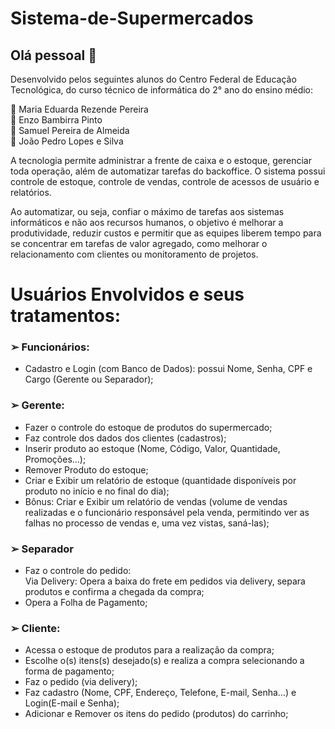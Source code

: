 # Sistema-de-Supermercados

## Olá pessoal 👋

Desenvolvido pelos seguintes alunos do Centro Federal de Educação Tecnológica, do curso técnico de informática do 2° ano do ensino médio:

🌱 Maria Eduarda Rezende Pereira<br>
🌱 Enzo Bambirra Pinto<br> 
🌱 Samuel Pereira de Almeida<br>
🌱 João Pedro Lopes e Silva<br>


A tecnologia permite administrar a frente de caixa e o estoque, gerenciar toda operação, além de automatizar tarefas do backoffice. O sistema possui controle de estoque, controle de vendas, controle de acessos de usuário e relatórios.

Ao automatizar, ou seja, confiar o máximo de tarefas aos sistemas informáticos e não aos recursos humanos, o objetivo é melhorar a produtividade, reduzir custos e permitir que as equipes liberem tempo para se concentrar em tarefas de valor agregado, como melhorar o relacionamento com clientes ou monitoramento de projetos. 

# Usuários Envolvidos e seus tratamentos:

### ➢ Funcionários: 
- Cadastro e Login (com Banco de Dados): possui Nome, Senha, CPF e Cargo (Gerente ou Separador); 

### ➢ Gerente: 
- Fazer o controle do estoque de produtos do supermercado; 
- Faz controle dos dados dos clientes (cadastros);
- Inserir produto ao estoque (Nome, Código, Valor, Quantidade, Promoções…); 
- Remover Produto do estoque;
- Criar e Exibir um relatório de estoque (quantidade disponíveis por produto no início e no final do dia); 
- Bônus: Criar e Exibir um relatório de vendas (volume de vendas realizadas e o funcionário responsável pela venda, permitindo ver as falhas no processo de vendas e, uma vez vistas, saná-las);

### ➢ Separador
- Faz o controle do pedido:<br>
  Via Delivery: Opera a baixa do frete em pedidos via delivery, separa produtos e confirma a chegada da compra;<br>
- Opera a Folha de Pagamento;

### ➢ Cliente:
- Acessa o estoque de produtos para a realização da compra; 
- Escolhe o(s) itens(s) desejado(s) e realiza a compra selecionando a forma de pagamento; 
- Faz o pedido (via delivery); 
- Faz cadastro (Nome, CPF, Endereço, Telefone, E-mail, Senha…) e Login(E-mail e Senha); 
- Adicionar e Remover os itens do pedido (produtos) do carrinho;
